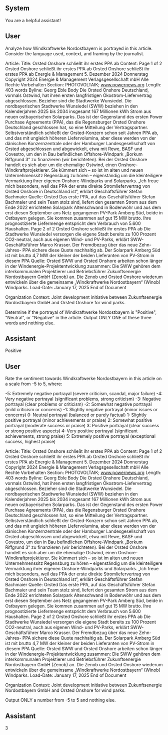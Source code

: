 ## System

You are a helpful assistant!

## User


Analyze how Windkraftwerke Nordostbayern is portrayed in this article. Consider the language used, context, and framing by the journalist.

Article:
Title: Orsted Onshore schließt ihr erstes PPA ab
Content: Page 1 of 2
Orsted Onshore schließt ihr erstes PPA ab
Orsted Onshore schließt ihr erstes PPA ab
Energie & Management
5. Dezember 2024 Donnerstag
Copyright 2024 Energie & Management Verlagsgesellschaft mbH Alle Rechte Vorbehalten
Section: PHOTOVOLTAIK; www.powernews.org
Length: 403 words
Byline: Georg Eble
Body
Die Orsted Onshore Deutschland, vormals Ostwind, hat ihren ersten langfristigen Ökostrom-Liefervertrag 
abgeschlossen. Bezieher sind die Stadtwerke Wunsiedel.
Die nordbayerischen Stadtwerke Wunsiedel (SWW) beziehen in den Kalenderjahren 2025 bis 2034 insgesamt 167 
Millionen kWh Strom aus neuen ostbayerischen Solarparks. Das ist der Gegenstand des ersten Power Purchase 
Agreements (PPA), das die Regensburger Orsted Onshore Deutschland geschlossen hat, so eine Mitteilung der 
Vertragspartner.
Selbstverständlich schließt der Orsted-Konzern schon seit Jahren PPA ab, und das mit ungleich höheren 
Liefervolumina, aber diese werden von der dänischen Konzernzentrale oder der Hamburger Landesgesellschaft 
von Orsted abgeschlossen und abgewickelt, etwa mit Rewe, BASF und Covestro, um den in Bau befindlichen 
Offshore-Windpark „Borkum Riffgrund 3“ zu finanzieren (wir berichteten).
Bei der Orsted Onshore handelt es sich aber um die ehemalige Ostwind, einen Onshore-Windkraftprojektierer. Sie 
kümmert sich – so ist im alten und neuen Unternehmenssitz Regensburg zu hören – eigenständig um die 
kleinteiligere Vermarktung ihrer eigenen Onshore-Windparks und Solarparks.
„Ich freue mich besonders, weil das PPA der erste direkte Stromliefervertrag von Orsted Onshore in Deutschland 
ist“, erklärt Geschäftsführer Stefan Bachmaier
Quelle: Orsted
Das erste PPA, auf das Geschäftsführer Stefan Bachmaier und sein Team stolz sind, liefert den gesamten Strom 
aus dem Ende 2022 errichteten Solarpark Altenschwand in Bodenwöhr und aus dem erst diesen September ans 
Netz gegangenen PV-Park Amberg Süd, beide in Ostbayern gelegen. Sie kommen zusammen auf gut 15 MW 
brutto. Ihre prognostizierte Liefermenge entspricht dem Verbrauch von 5.600 Haushalten.
Page 2 of 2
Orsted Onshore schließt ihr erstes PPA ab
Die Stadtwerke Wunsiedel versorgen die eigene Stadt bereits zu 100 Prozent CO2-neutral, auch aus eigenen 
Wind- und PV-Parks, erklärt SWW-Geschäftsführer Marco Krasser. Der Fremdbezug über das neue Zehn-Jahres-
PPA sichere diese Quote nachhaltig ab.
Der Solarpark Amberg Süd ist mit brutto 4,7 MW der kleiner der beiden Lieferanten von PV-Strom in diesem PPA
Quelle: Orsted
SWW und Orsted Onshore arbeiten schon länger in der Windenergie-Projektentwicklung zusammen: Die SWW 
gehören dem interkommunalen Projektierer und Betriebsführer Zukunftsenergie Nordostbayern GmbH (Zenob) an. 
Die Zenob und Orsted Onshore wiederum entwickeln über die gemeinsame „Windkraftwerke Nordostbayern“ 
(Winob) Windparks.
Load-Date: January 17, 2025
End of Document

Organization Context: Joint development initiative between Zukunftsenergie Nordostbayern GmbH and Orsted Onshore for wind parks.

Determine if the portrayal of Windkraftwerke Nordostbayern is "Positive", "Neutral", or "Negative" in the article.
Output ONLY ONE of these three words and nothing else.


## Assistant

Positive

## User


Rate the sentiment towards Windkraftwerke Nordostbayern in this article on a scale from -5 to 5, where:

-5: Extremely negative portrayal (severe criticism, scandal, major failure)
-4: Very negative portrayal (significant problems, strong criticism)
-3: Negative portrayal (clear problems or criticism)
-2: Somewhat negative portrayal (mild criticism or concerns)
-1: Slightly negative portrayal (minor issues or concerns)
0: Neutral portrayal (balanced or purely factual)
1: Slightly positive portrayal (minor achievements or praise)
2: Somewhat positive portrayal (moderate success or praise)
3: Positive portrayal (clear success or strong positive aspects)
4: Very positive portrayal (significant achievements, strong praise)
5: Extremely positive portrayal (exceptional success, highest praise)

Article:
Title: Orsted Onshore schließt ihr erstes PPA ab
Content: Page 1 of 2
Orsted Onshore schließt ihr erstes PPA ab
Orsted Onshore schließt ihr erstes PPA ab
Energie & Management
5. Dezember 2024 Donnerstag
Copyright 2024 Energie & Management Verlagsgesellschaft mbH Alle Rechte Vorbehalten
Section: PHOTOVOLTAIK; www.powernews.org
Length: 403 words
Byline: Georg Eble
Body
Die Orsted Onshore Deutschland, vormals Ostwind, hat ihren ersten langfristigen Ökostrom-Liefervertrag 
abgeschlossen. Bezieher sind die Stadtwerke Wunsiedel.
Die nordbayerischen Stadtwerke Wunsiedel (SWW) beziehen in den Kalenderjahren 2025 bis 2034 insgesamt 167 
Millionen kWh Strom aus neuen ostbayerischen Solarparks. Das ist der Gegenstand des ersten Power Purchase 
Agreements (PPA), das die Regensburger Orsted Onshore Deutschland geschlossen hat, so eine Mitteilung der 
Vertragspartner.
Selbstverständlich schließt der Orsted-Konzern schon seit Jahren PPA ab, und das mit ungleich höheren 
Liefervolumina, aber diese werden von der dänischen Konzernzentrale oder der Hamburger Landesgesellschaft 
von Orsted abgeschlossen und abgewickelt, etwa mit Rewe, BASF und Covestro, um den in Bau befindlichen 
Offshore-Windpark „Borkum Riffgrund 3“ zu finanzieren (wir berichteten).
Bei der Orsted Onshore handelt es sich aber um die ehemalige Ostwind, einen Onshore-Windkraftprojektierer. Sie 
kümmert sich – so ist im alten und neuen Unternehmenssitz Regensburg zu hören – eigenständig um die 
kleinteiligere Vermarktung ihrer eigenen Onshore-Windparks und Solarparks.
„Ich freue mich besonders, weil das PPA der erste direkte Stromliefervertrag von Orsted Onshore in Deutschland 
ist“, erklärt Geschäftsführer Stefan Bachmaier
Quelle: Orsted
Das erste PPA, auf das Geschäftsführer Stefan Bachmaier und sein Team stolz sind, liefert den gesamten Strom 
aus dem Ende 2022 errichteten Solarpark Altenschwand in Bodenwöhr und aus dem erst diesen September ans 
Netz gegangenen PV-Park Amberg Süd, beide in Ostbayern gelegen. Sie kommen zusammen auf gut 15 MW 
brutto. Ihre prognostizierte Liefermenge entspricht dem Verbrauch von 5.600 Haushalten.
Page 2 of 2
Orsted Onshore schließt ihr erstes PPA ab
Die Stadtwerke Wunsiedel versorgen die eigene Stadt bereits zu 100 Prozent CO2-neutral, auch aus eigenen 
Wind- und PV-Parks, erklärt SWW-Geschäftsführer Marco Krasser. Der Fremdbezug über das neue Zehn-Jahres-
PPA sichere diese Quote nachhaltig ab.
Der Solarpark Amberg Süd ist mit brutto 4,7 MW der kleiner der beiden Lieferanten von PV-Strom in diesem PPA
Quelle: Orsted
SWW und Orsted Onshore arbeiten schon länger in der Windenergie-Projektentwicklung zusammen: Die SWW 
gehören dem interkommunalen Projektierer und Betriebsführer Zukunftsenergie Nordostbayern GmbH (Zenob) an. 
Die Zenob und Orsted Onshore wiederum entwickeln über die gemeinsame „Windkraftwerke Nordostbayern“ 
(Winob) Windparks.
Load-Date: January 17, 2025
End of Document

Organization Context: Joint development initiative between Zukunftsenergie Nordostbayern GmbH and Orsted Onshore for wind parks.

Output ONLY a number from -5 to 5 and nothing else.


## Assistant

3

